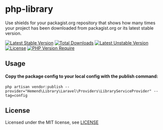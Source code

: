 # php-library
Use shields for your packagist.org repository that shows how many times your project has been downloaded from packagist.org or its latest stable version.

[![Latest Stable Version](http://poser.pugx.org/hemend/php-library/v)](https://packagist.org/packages/hemend/php-library)
[![Total Downloads](http://poser.pugx.org/hemend/php-library/downloads)](https://packagist.org/packages/hemend/php-library)
[![Latest Unstable Version](http://poser.pugx.org/hemend/php-library/v/unstable)](https://packagist.org/packages/hemend/php-library)
[![License](http://poser.pugx.org/hemend/library/license)](https://packagist.org/packages/hemend/php-library)
[![PHP Version Require](http://poser.pugx.org/hemend/php-library/require/php)](https://packagist.org/packages/hemend/php-library)

[comment]: <> (<a href="#tada-php-support" title="PHP Versions Supported"><img alt="PHP Versions Supported" src="https://img.shields.io/badge/php->=7.4-777bb3.svg?logoColor=white&labelColor=555555"></a>)

## Usage

#### Copy the package config to your local config with the publish command:

```shell
php artisan vendor:publish --provider="Hemend\Library\Laravel\Providers\LibraryServiceProvider" --tag=config
```

## License

Licensed under the MIT license, see [LICENSE](LICENSE)